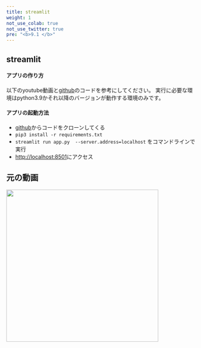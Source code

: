 ```yaml
---
title: streamlit
weight: 1
not_use_colab: true
not_use_twitter: true
pre: "<b>9.1 </b>"
---
```


## streamlit
#### アプリの作り方

以下のyoutube動画と[github](https://github.com/nanjakorewa/streamlit-example)のコードを参考にしてください。
実行に必要な環境はpython3.9かそれ以降のバージョンが動作する環境のみです。


#### アプリの起動方法

- [github](https://github.com/nanjakorewa/streamlit-example)からコードをクローンしてくる
- `pip3 install -r requirements.txt`
- `streamlit run app.py  --server.address=localhost` をコマンドラインで実行
- [http://localhost:8501](http://localhost:8501)にアクセス

## 元の動画

<a href="https://youtu.be/de0SAWKJdhE?si=dBdR3L9DFNcGtzWE">
<img src="https://github.com/nanjakorewa/streamlit-example/assets/8016471/25553130-9c02-4b98-ae96-5ef541e612ab" width="400px">
</a>